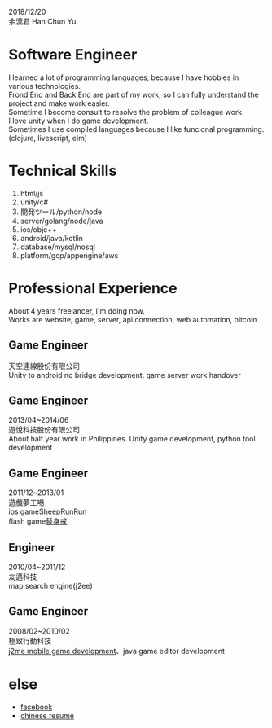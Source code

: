 2018/12/20  
余漢君
Han Chun Yu

# Software Engineer
I learned a lot of programming languages, because I have hobbies in various technologies.  
Frond End and Back End are part of my work, so I can fully understand the project and make work easier.  
Sometime I become consult to resolve the problem of colleague work.  
I love unity when I do game development.  
Sometimes I use compiled languages because I like funcional programming. (clojure, livescript, elm)  

# Technical Skills
1. html/js
2. unity/c#
3. 開発ツール/python/node
4. server/golang/node/java
5. ios/objc++
6. android/java/kotlin
7. database/mysql/nosql
8. platform/gcp/appengine/aws

# Professional Experience
About 4 years freelancer, I'm doing now.  
Works are website, game, server, api connection, web automation, bitcoin  

## Game Engineer
天空連線股份有限公司  
Unity to android no bridge development. game server work handover

## Game Engineer
2013/04~2014/06  
遊悅科技股份有限公司  
About half year work in Philippines. Unity game development, python tool development  

## Game Engineer
2011/12~2013/01  
遊戲夢工埸  
ios game[SheepRunRun](https://www.youtube.com/watch?v=KLzvoD4S6f0)  
flash game[替身戒](https://www.youtube.com/watch?v=iJNzlbMn0bs)  

## Engineer
2010/04~2011/12  
友邁科技  
map search engine(j2ee)  

## Game Engineer
2008/02~2010/02  
極致行動科技  
[j2me mobile game development](https://github.com/HanYu1983/HanWork/tree/master/spec)、java game editor development  

# else
- [facebook](https://www.facebook.com/han.yu.100)
- [chinese resume](readme.md)